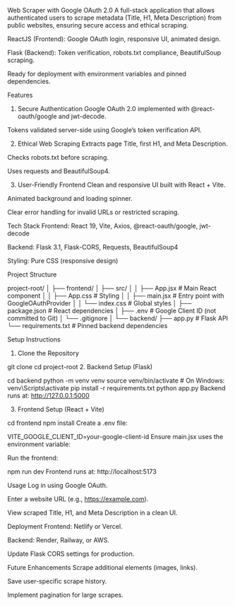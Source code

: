 Web Scraper with Google OAuth 2.0
A full-stack application that allows authenticated users to scrape metadata (Title, H1, Meta Description) from public websites, ensuring secure access and ethical scraping.

ReactJS (Frontend): Google OAuth login, responsive UI, animated design.

Flask (Backend): Token verification, robots.txt compliance, BeautifulSoup scraping.

Ready for deployment with environment variables and pinned dependencies.

Features
1. Secure Authentication
Google OAuth 2.0 implemented with @react-oauth/google and jwt-decode.

Tokens validated server-side using Google’s token verification API.

2. Ethical Web Scraping
Extracts page Title, first H1, and Meta Description.

Checks robots.txt before scraping.

Uses requests and BeautifulSoup4.

3. User-Friendly Frontend
Clean and responsive UI built with React + Vite.

Animated background and loading spinner.

Clear error handling for invalid URLs or restricted scraping.

Tech Stack
Frontend: React 19, Vite, Axios, @react-oauth/google, jwt-decode

Backend: Flask 3.1, Flask-CORS, Requests, BeautifulSoup4

Styling: Pure CSS (responsive design)

Project Structure

project-root/
│
├── frontend/
│   ├── src/
│   │   ├── App.jsx        # Main React component
│   │   ├── App.css        # Styling
│   │   ├── main.jsx       # Entry point with GoogleOAuthProvider
│   │   └── index.css      # Global styles
│   ├── package.json       # React dependencies
│   ├── .env               # Google Client ID (not committed to Git)
│   └── .gitignore
│
└── backend/
    ├── app.py             # Flask API
    └── requirements.txt   # Pinned backend dependencies

    
Setup Instructions
1. Clone the Repository

git clone <your-repo-link>
cd project-root
2. Backend Setup (Flask)

cd backend
python -m venv venv
source venv/bin/activate   # On Windows: venv\Scripts\activate
pip install -r requirements.txt
python app.py
Backend runs at: http://127.0.0.1:5000

3. Frontend Setup (React + Vite)

cd frontend
npm install
Create a .env file:

VITE_GOOGLE_CLIENT_ID=your-google-client-id
Ensure main.jsx uses the environment variable:

<GoogleOAuthProvider clientId={import.meta.env.VITE_GOOGLE_CLIENT_ID}>
  <App />
</GoogleOAuthProvider>
Run the frontend:


npm run dev
Frontend runs at: http://localhost:5173

Usage
Log in using Google OAuth.

Enter a website URL (e.g., https://example.com).

View scraped Title, H1, and Meta Description in a clean UI.

Deployment
Frontend: Netlify or Vercel.

Backend: Render, Railway, or AWS.

Update Flask CORS settings for production.

Future Enhancements
Scrape additional elements (images, links).

Save user-specific scrape history.

Implement pagination for large scrapes.
